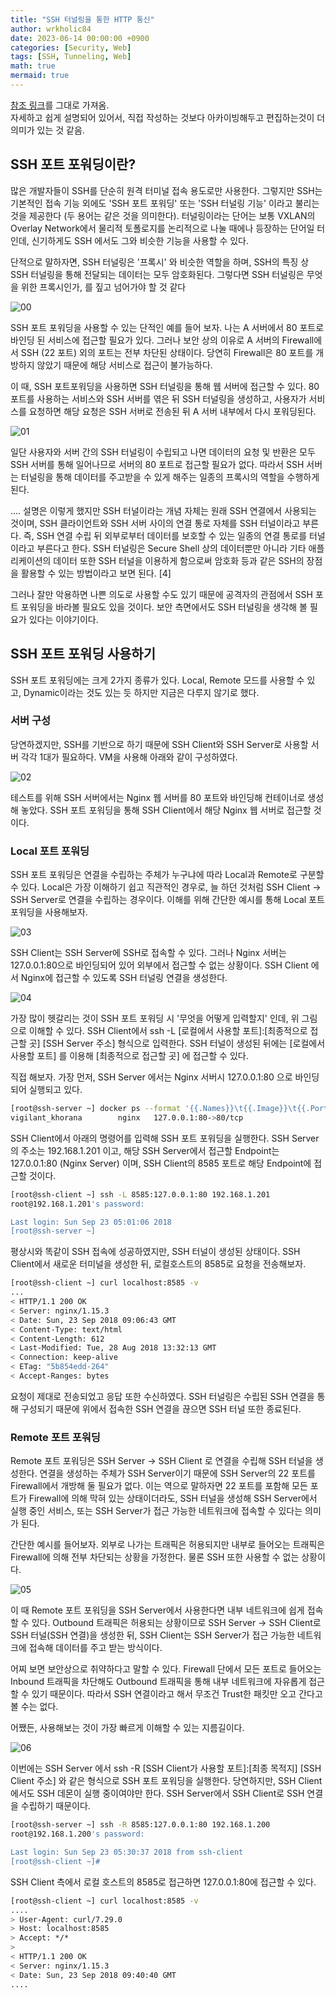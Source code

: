 ```yaml
---
title: "SSH 터널링을 통한 HTTP 통신"
author: wrkholic84
date: 2023-06-14 00:00:00 +0900
categories: [Security, Web]
tags: [SSH, Tunneling, Web]
math: true
mermaid: true
---
```

[참조 링크](https://blog.naver.com/PostView.nhn?blogId=alice_k106&logNo=221364560794&parentCategoryNo=&categoryNo=22&viewDate=&isShowPopularPosts=false&from=postView)를 그대로 가져옴.   
자세하고 쉽게 설명되어 있어서, 직접 작성하는 것보다 아카이빙해두고 편집하는것이 더 의미가 있는 것 같음. 

## SSH 포트 포워딩이란?

많은 개발자들이 SSH를 단순히 원격 터미널 접속 용도로만 사용한다. 그렇지만 SSH는 기본적인 접속 기능 외에도 'SSH 포트 포워딩' 또는 'SSH 터널링 기능' 이라고 불리는 것을 제공한다 (두 용어는 같은 것을 의미한다). 터널링이라는 단어는 보통 VXLAN의 Overlay Network에서 물리적 토폴로지를 논리적으로 나눌 때에나 등장하는 단어일 터인데, 신기하게도 SSH 에서도 그와 비슷한 기능을 사용할 수 있다. 

단적으로 말하자면, SSH 터널링은 '프록시' 와 비슷한 역할을 하며, SSH의 특징 상 SSH 터널링을 통해 전달되는 데이터는 모두 암호화된다. 그렇다면 SSH 터널링은 무엇을 위한 프록시인가, 를 짚고 넘어가야 할 것 같다

![00](/assets/images/posts/20230614HTTPthroughSSHtunneling/00.png)

SSH 포트 포워딩을 사용할 수 있는 단적인 예를 들어 보자. 나는 A 서버에서 80 포트로 바인딩 된 서비스에 접근할 필요가 있다. 그러나 보안 상의 이유로 A 서버의 Firewall에서 SSH (22 포트) 외의 포트는 전부 차단된 상태이다. 당연히 Firewall은 80 포트를 개방하지 않았기 때문에 해당 서비스로 접근이 불가능하다. 

이 때, SSH 포트포워딩을 사용하면 SSH 터널링을 통해 웹 서버에 접근할 수 있다. 80 포트를 사용하는 서비스와 SSH 서버를 엮은 뒤 SSH 터널링을 생성하고, 사용자가 서비스를 요청하면 해당 요청은 SSH 서버로 전송된 뒤 A 서버 내부에서 다시 포워딩된다.

![01](/assets/images/posts/20230614HTTPthroughSSHtunneling/01.png)

일단 사용자와 서버 간의 SSH 터널링이 수립되고 나면 데이터의 요청 및 반환은 모두 SSH 서버를 통해 일어나므로 서버의 80 포트로 접근할 필요가 없다. 따라서 SSH 서버는 터널링을 통해 데이터를 주고받을 수 있게 해주는 일종의 프록시의 역할을 수행하게 된다. 

.... 설명은 이렇게 했지만 SSH 터널이라는 개념 자체는 원래 SSH 연결에서 사용되는 것이며, SSH 클라이언트와 SSH 서버 사이의 연결 통로 자체를 SSH 터널이라고 부른다. 즉, SSH 연결 수립 뒤 외부로부터 데이터를 보호할 수 있는 일종의 연결 통로를 터널이라고 부른다고 한다. SSH 터널링은 Secure Shell 상의 데이터뿐만 아니라 기타 애플리케이션의 데이터 또한 SSH 터널을 이용하게 함으로써 암호화 등과 같은 SSH의 장점을 활용할 수 있는 방법이라고 보면 된다. [4]

그러나 잘만 악용하면 나쁜 의도로 사용할 수도 있기 때문에 공격자의 관점에서 SSH 포트 포워딩을 바라볼 필요도 있을 것이다. 보안 측면에서도 SSH 터널링을 생각해 볼 필요가 있다는 이야기이다.


##  SSH 포트 포워딩 사용하기

SSH 포트 포워딩에는 크게 2가지 종류가 있다. Local, Remote 모드를 사용할 수 있고, Dynamic이라는 것도 있는 듯 하지만 지금은 다루지 않기로 했다.

### 서버 구성

당연하겠지만, SSH를 기반으로 하기 때문에 SSH Client와 SSH Server로 사용할 서버 각각 1대가 필요하다. VM을 사용해 아래와 같이 구성하였다. 

![02](/assets/images/posts/20230614HTTPthroughSSHtunneling/02.png)

테스트를 위해 SSH 서버에서는 Nginx 웹 서버를 80 포트와 바인딩해 컨테이너로 생성해 놓았다. SSH 포트 포워딩을 통해 SSH Client에서 해당 Nginx 웹 서버로 접근할 것이다.


### Local 포트 포워딩

SSH 포트 포워딩은 연결을 수립하는 주체가 누구냐에 따라 Local과 Remote로 구분할 수 있다. Local은 가장 이해하기 쉽고 직관적인 경우로, 늘 하던 것처럼 SSH Client -> SSH Server로 연결을 수립하는 경우이다. 이해를 위해 간단한 예시를 통해 Local 포트 포워딩을 사용해보자.

![03](/assets/images/posts/20230614HTTPthroughSSHtunneling/03.png)

SSH Client는 SSH Server에 SSH로 접속할 수 있다. 그러나 Nginx 서버는 127.0.0.1:80으로 바인딩되어 있어 외부에서 접근할 수 없는 상황이다. SSH Client 에서 Nginx에 접근할 수 있도록 SSH 터널링 연결을 생성한다.

![04](/assets/images/posts/20230614HTTPthroughSSHtunneling/04.png)

가장 많이 헷갈리는 것이 SSH 포트 포워딩 시 '무엇을 어떻게 입력할지' 인데, 위 그림으로 이해할 수 있다. SSH Client에서 ssh -L [로컬에서 사용할 포트]:[최종적으로 접근할 곳] [SSH Server 주소] 형식으로 입력한다. SSH 터널이 생성된 뒤에는 [로컬에서 사용할 포트] 를 이용해 [최종적으로 접근할 곳] 에 접근할 수 있다.

직접 해보자. 가장 먼저, SSH Server 에서는 Nginx 서버시 127.0.0.1:80 으로 바인딩되어 실행되고 있다.

```bash
[root@ssh-server ~] docker ps --format '{{.Names}}\t{{.Image}}\t{{.Ports}}'
vigilant_khorana        nginx   127.0.0.1:80->80/tcp
```

SSH Client에서 아래의 명령어를 입력해 SSH 포트 포워딩을 실행한다. SSH Server의 주소는 192.168.1.201 이고, 해당 SSH Server에서 접근할 Endpoint는 127.0.0.1:80 (Nginx Server) 이며, SSH Client의 8585 포트로 해당 Endpoint에 접근할 것이다.

```bash
[root@ssh-client ~] ssh -L 8585:127.0.0.1:80 192.168.1.201
root@192.168.1.201's password:

Last login: Sun Sep 23 05:01:06 2018
[root@ssh-server ~]
```

평상시와 똑같이 SSH 접속에 성공하였지만, SSH 터널이 생성된 상태이다. SSH Client에서 새로운 터미널을 생성한 뒤, 로컬호스트의 8585로 요청을 전송해보자.

```bash
[root@ssh-client ~] curl localhost:8585 -v
...
< HTTP/1.1 200 OK
< Server: nginx/1.15.3
< Date: Sun, 23 Sep 2018 09:06:43 GMT
< Content-Type: text/html
< Content-Length: 612
< Last-Modified: Tue, 28 Aug 2018 13:32:13 GMT
< Connection: keep-alive
< ETag: "5b854edd-264"
< Accept-Ranges: bytes
```

요청이 제대로 전송되었고 응답 또한 수신하였다. SSH 터널링은 수립된 SSH 연결을 통해 구성되기 때문에 위에서 접속한 SSH 연결을 끊으면 SSH 터널 또한 종료된다.


### Remote 포트 포워딩

Remote 포트 포워딩은 SSH Server -> SSH Client 로 연결을 수립해 SSH 터널을 생성한다. 연결을 생성하는 주체가 SSH Server이기 때문에 SSH Server의 22 포트를 Firewall에서 개방해 둘 필요가 없다. 이는 역으로 말하자면 22 포트를 포함해 모든 포트가 Firewall에 의해 막혀 있는 상태이더라도, SSH 터널을 생성해 SSH Server에서 실행 중인 서비스, 또는 SSH Server가 접근 가능한 네트워크에 접속할 수 있다는 의미가 된다.

간단한 예시를 들어보자. 외부로 나가는 트래픽은 허용되지만 내부로 들어오는 트래픽은 Firewall에 의해 전부 차단되는 상황을 가정한다. 물론 SSH 또한 사용할 수 없는 상황이다.

![05](/assets/images/posts/20230614HTTPthroughSSHtunneling/05.png)

이 때 Remote 포트 포워딩을 SSH Server에서 사용한다면 내부 네트워크에 쉽게 접속할 수 있다. Outbound 트래픽은 허용되는 상황이므로 SSH Server -> SSH Client로 SSH 터널(SSH 연결)을 생성한 뒤, SSH Client는 SSH Server가 접근 가능한 네트워크에 접속해 데이터를 주고 받는 방식이다.

어찌 보면 보안상으로 취약하다고 말할 수 있다. Firewall 단에서 모든 포트로 들어오는 Inbound 트래픽을 차단해도 Outbound 트래픽을 통해 내부 네트워크에 자유롭게 접근할 수 있기 때문이다. 따라서 SSH 연결이라고 해서 무조건 Trust한 패킷만 오고 간다고 볼 수는 없다. 

어쨌든, 사용해보는 것이 가장 빠르게 이해할 수 있는 지름길이다.

![06](/assets/images/posts/20230614HTTPthroughSSHtunneling/06.png)

이번에는 SSH Server 에서 ssh -R [SSH Client가 사용할 포트]:[최종 목적지] [SSH Client 주소] 와 같은 형식으로 SSH 포트 포워딩을 실행한다. 당연하지만, SSH Client에서도 SSH 데몬이 실행 중이여야만 한다. SSH Server에서 SSH Client로 SSH 연결을 수립하기 때문이다.

```bash
[root@ssh-server ~] ssh -R 8585:127.0.0.1:80 192.168.1.200
root@192.168.1.200's password:

Last login: Sun Sep 23 05:30:37 2018 from ssh-client
[root@ssh-client ~]#
```

SSH Client 측에서 로컬 호스트의 8585로 접근하면 127.0.0.1:80에 접근할 수 있다.

```bash
[root@ssh-client ~] curl localhost:8585 -v
....
> User-Agent: curl/7.29.0
> Host: localhost:8585
> Accept: */*
>
< HTTP/1.1 200 OK
< Server: nginx/1.15.3
< Date: Sun, 23 Sep 2018 09:40:40 GMT
....
```